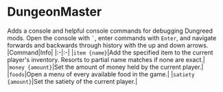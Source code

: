 # DungeonMaster
Adds a console and helpful console commands for debugging Dungreed mods. Open the console with `` ` ``, enter commands with `Enter`, and navigate forwards and backwards through history with the up and down arrows.
|Command|Info|
|:-|:-|
|`item {name}`|Add the specified item to the current player's inventory. Resorts to partial name matches if none are exact.|
|`money {amount}`|Set the amount of money held by the current player.|
|`foods`|Open a menu of every available food in the game.|
|`satiety {amount}`|Set the satiety of the current player.|

